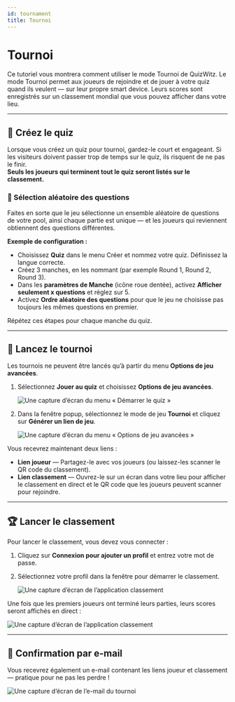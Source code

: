 ```yaml
---
id: tournament
title: Tournoi
---
```


# Tournoi

Ce tutoriel vous montrera comment utiliser le mode Tournoi de QuizWitz. Le mode Tournoi permet aux joueurs de rejoindre et de jouer à votre quiz quand ils veulent — sur leur propre smart device. Leurs scores sont enregistrés sur un classement mondial que vous pouvez afficher dans votre lieu.

---

## 📝 Créez le quiz

Lorsque vous créez un quiz pour tournoi, gardez-le court et engageant. Si les visiteurs doivent passer trop de temps sur le quiz, ils risquent de ne pas le finir.\
**Seuls les joueurs qui terminent tout le quiz seront listés sur le classement.**

### 🎲 Sélection aléatoire des questions

Faites en sorte que le jeu sélectionne un ensemble aléatoire de questions de votre pool, ainsi chaque partie est unique — et les joueurs qui reviennent obtiennent des questions différentes.

**Exemple de configuration :**

- Choisissez **Quiz** dans le menu Créer et nommez votre quiz. Définissez la langue correcte.
- Créez 3 manches, en les nommant (par exemple Round 1, Round 2, Round 3).
- Dans les **paramètres de Manche** (icône roue dentée), activez **Afficher seulement x questions** et réglez sur 5.
- Activez **Ordre aléatoire des questions** pour que le jeu ne choisisse pas toujours les mêmes questions en premier.

Répétez ces étapes pour chaque manche du quiz.

---

## 🚀 Lancez le tournoi

Les tournois ne peuvent être lancés qu’à partir du menu **Options de jeu avancées**.

1. Sélectionnez **Jouer au quiz** et choisissez **Options de jeu avancées**.

   ![Une capture d’écran du menu « Démarrer le quiz »](/images/tutorials/tournament/tournament-start.png)

2. Dans la fenêtre popup, sélectionnez le mode de jeu **Tournoi** et cliquez sur **Générer un lien de jeu**.

   ![Une capture d’écran du menu « Options de jeu avancées »](/images/tutorials/tournament/tournament-advanced-game-settings.png)

Vous recevrez maintenant deux liens :

- **Lien joueur** — Partagez-le avec vos joueurs (ou laissez-les scanner le QR code du classement).
- **Lien classement** — Ouvrez-le sur un écran dans votre lieu pour afficher le classement en direct et le QR code que les joueurs peuvent scanner pour rejoindre.

---

## 🏆 Lancer le classement

Pour lancer le classement, vous devez vous connecter :

1. Cliquez sur **Connexion pour ajouter un profil** et entrez votre mot de passe.
2. Sélectionnez votre profil dans la fenêtre pour démarrer le classement.

   ![Une capture d’écran de l’application classement](/images/tutorials/tournament/leaderboard-start.png)

Une fois que les premiers joueurs ont terminé leurs parties, leurs scores seront affichés en direct :

![Une capture d’écran de l’application classement](/images/tutorials/tournament/leaderboard.png)

---

## 📧 Confirmation par e-mail

Vous recevrez également un e-mail contenant les liens joueur et classement — pratique pour ne pas les perdre !

![Une capture d’écran de l’e-mail du tournoi](/images/tutorials/tournament/tournament-email.png)

